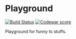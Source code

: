 # Playground
[![Build Status](https://travis-ci.org/DeruiDENG/playground.svg?branch=master)](https://travis-ci.org/DeruiDENG/playground)
[![Codewar score](https://www.codewars.com/users/DeruiDENG/badges/micro)](https://www.codewars.com/users/DeruiDENG/stats)

Playground for funny ts stuffs.
